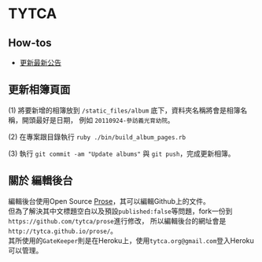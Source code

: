 # TYTCA

## How-tos

- [更新最新公告](how_tos/create_news.md)

## 更新相簿頁面

(1) 將要新增的相簿放到 `/static_files/album` 底下，資料夾名稱將會是相簿名稱，開頭最好是日期，
例如 `20110924-參訪義光育幼院`。

(2) 在專案跟目錄執行 `ruby ./bin/build_album_pages.rb`

(3) 執行 `git commit -am "Update albums"` 與 `git push`，完成更新相簿。

## 關於 編輯後台

編輯後台使用Open Source [Prose](https://github.com/prose/prose)，其可以編輯Github上的文件。   
但為了解決其中文標題空白以及預設`published:false`等問題，fork一份到`https://github.com/tytca/prose`進行修改，
所以編輯後台的網址會是`http://tytca.github.io/prose/`。   
其所使用的`GateKeeper`則是在Heroku上，使用`tytca.org@gmail.com`登入Heroku可以管理。
